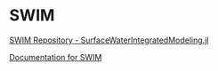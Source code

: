 # SWIM

[SWIM Repository - SurfaceWaterIntegratedModeling.jl](http://github.com/sintefmath/SurfaceWaterIntegratedModeling.jl)

[Documentation for SWIM](https://sintefmath.github.io/SurfaceWaterIntegratedModeling.jl/dev/)
